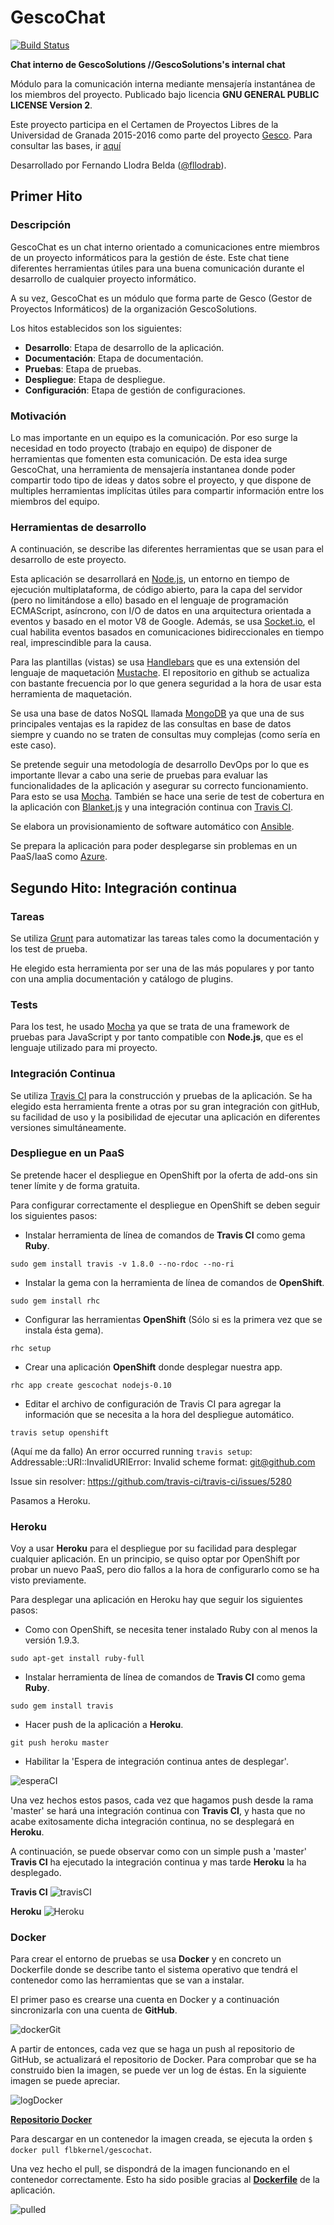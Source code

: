 # GescoChat

[![Build Status](https://travis-ci.org/Gescosolution/GescoChat.svg?branch=master)](https://travis-ci.org/Gescosolution/GescoChat)

**Chat interno de GescoSolutions //GescoSolutions's internal chat**

Módulo para la comunicación interna mediante mensajería instantánea de los miembros del proyecto.
Publicado bajo licencia **GNU GENERAL PUBLIC LICENSE Version 2**.

Este proyecto participa en el Certamen de Proyectos Libres de la Universidad de Granada 2015-2016 como parte del proyecto [Gesco](https://github.com/Gescosolution/Gesco). Para consultar las bases, ir [aquí](https://docs.google.com/document/d/16UsdUV_XXuPUh-Imz4PSgh-2ES_YaAJpZ8fNrbTVpMA/edit)

Desarrollado por Fernando Llodra Belda ([@fllodrab](https://github.com/fllodrab)).

## Primer Hito

### Descripción
GescoChat es un chat interno orientado a comunicaciones entre miembros de un proyecto informáticos para la gestión de éste. Este chat tiene diferentes herramientas útiles para una buena comunicación durante el desarrollo de cualquier proyecto informático.

A su vez, GescoChat es un módulo que forma parte de Gesco (Gestor de Proyectos Informáticos) de la organización GescoSolutions.

Los hitos establecidos son los siguientes:
* **Desarrollo**: Etapa de desarrollo de la aplicación.
* **Documentación**: Etapa de documentación.
* **Pruebas**: Etapa de pruebas.
* **Despliegue**: Etapa de despliegue.
* **Configuración**: Etapa de gestión de configuraciones.

### Motivación
Lo mas importante en un equipo es la comunicación. Por eso surge la necesidad en todo proyecto (trabajo en equipo) de disponer de herramientas que fomenten esta comunicación. De esta idea surge GescoChat, una herramienta de mensajería instantanea donde poder compartir todo tipo de ideas y datos sobre el proyecto, y que dispone de multiples herramientas implícitas útiles para compartir información entre los miembros del equipo.

### Herramientas de desarrollo
A continuación, se describe las diferentes herramientas que se usan para el desarrollo de este proyecto.

Esta aplicación se desarrollará en [Node.js](https://nodejs.org/en/), un entorno en tiempo de ejecución multiplataforma, de código abierto, para la capa del servidor (pero no limitándose a ello) basado en el lenguaje de programación ECMAScript, asíncrono, con I/O de datos en una arquitectura orientada a eventos y basado en el motor V8 de Google. Además, se usa [Socket.io](http://socket.io/), el cual habilita eventos basados en comunicaciones bidireccionales en tiempo real, imprescindible para la causa.

Para las plantillas (vistas) se usa [Handlebars](http://handlebarsjs.com/) que es una extensión del lenguaje de maquetación [Mustache](http://mustache.github.io/). El repositorio en github se actualiza con bastante frecuencia por lo que genera seguridad a la hora de usar esta herramienta de maquetación.

Se usa una base de datos NoSQL llamada [MongoDB](https://www.mongodb.org/) ya que una de sus principales ventajas es la rapidez de las consultas en base de datos siempre y cuando no se traten de consultas muy complejas (como sería en este caso).

Se pretende seguir una metodología de desarrollo DevOps por lo que es importante llevar a cabo una serie de pruebas para evaluar las funcionalidades de la aplicación y asegurar su correcto funcionamiento. Para esto se usa [Mocha](http://mochajs.org/). También se hace una serie de test de cobertura en la aplicación con [Blanket.js](http://blanketjs.org/) y una integración continua con [Travis CI](https://travis-ci.org/).

Se elabora un provisionamiento de software automático con [Ansible](http://www.ansible.com/).

Se prepara la aplicación para poder desplegarse sin problemas en un PaaS/IaaS como [Azure](https://azure.microsoft.com/es-es/).

## Segundo Hito: Integración continua

### Tareas

Se utiliza [Grunt](http://gruntjs.com/) para automatizar las tareas tales como la documentación y los test de prueba.

He elegido esta herramienta por ser una de las más populares y por tanto con una amplia documentación y catálogo de
plugins. 

### Tests

Para los test, he usado [Mocha](https://mochajs.org/) ya que se trata de una framework de pruebas para JavaScript y por 
tanto compatible con **Node.js**, que es el lenguaje utilizado para mi proyecto.

### Integración Continua

Se utiliza [Travis CI](https://travis-ci.org/) para la construcción y pruebas de la aplicación. Se ha elegido esta 
herramienta frente a otras por su gran integración con gitHub, su facilidad de uso y la posibilidad de ejecutar una 
aplicación en diferentes versiones simultáneamente.

### Despliegue en un PaaS

Se pretende hacer el despliegue en OpenShift por la oferta de add-ons sin tener límite y de forma gratuita.

Para configurar correctamente el despliegue en OpenShift se deben seguir los siguientes pasos:

- Instalar herramienta de línea de comandos de **Travis CI** como gema **Ruby**.

`sudo gem install travis -v 1.8.0 --no-rdoc --no-ri`

- Instalar la gema con la herramienta de línea de comandos de **OpenShift**.

`sudo gem install rhc`

- Configurar las herramientas **OpenShift** (Sólo si es la primera vez que se instala ésta gema).

`rhc setup`

- Crear una aplicación **OpenShift** donde desplegar nuestra app.

`rhc app create gescochat nodejs-0.10`

- Editar el archivo de configuración de Travis CI para agregar la información que se necesita a la hora del despliegue
automático.

`travis setup openshift`

(Aquí me da fallo)
An error occurred running `travis setup`:
    Addressable::URI::InvalidURIError: Invalid scheme format: git@github.com

Issue sin resolver: https://github.com/travis-ci/travis-ci/issues/5280

Pasamos a Heroku.

### Heroku

Voy a usar **Heroku** para el despliegue por su facilidad para desplegar cualquier aplicación.
En un principio, se quiso optar por OpenShift por probar un nuevo PaaS, pero dio fallos a la hora de configurarlo como
se ha visto previamente.

Para desplegar una aplicación en Heroku hay que seguir los siguientes pasos:

- Como con OpenShift, se necesita tener instalado Ruby con al menos la versión 1.9.3.

`sudo apt-get install ruby-full`

- Instalar herramienta de línea de comandos de **Travis CI** como gema **Ruby**.

`sudo gem install travis`

- Hacer push de la aplicación a **Heroku**.

`git push heroku master`

- Habilitar la 'Espera de integración continua antes de desplegar'.

![esperaCI](https://dl.dropboxusercontent.com/s/2ka1raisqbqfwij/Captura%20de%20pantalla%202015-12-13%2021.37.40.png)

Una vez hechos estos pasos, cada vez que hagamos push desde la rama 'master' se hará una integración continua con 
**Travis CI**, y hasta que no acabe exitosamente dicha integración continua, no se desplegará en **Heroku**. 

A continuación, se puede observar como con un simple push a 'master' **Travis CI** ha ejecutado la integración continua
y mas tarde **Heroku** la ha desplegado.

**Travis CI**
![travisCI](https://dl.dropboxusercontent.com/s/cfpbxv4tnbq4l2a/Captura%20de%20pantalla%202015-12-13%2021.58.21.png)

**Heroku**
![Heroku](https://dl.dropboxusercontent.com/s/od8je4zz7l28upv/Captura%20de%20pantalla%202015-12-13%2021.58.30.png)


### Docker

Para crear el entorno de pruebas se usa **Docker** y en concreto un Dockerfile donde se describe tanto el sistema operativo que 
tendrá el contenedor como las herramientas que se van a instalar.

El primer paso es crearse una cuenta en Docker y a continuación sincronizarla con una cuenta de **GitHub**.

![dockerGit](https://dl.dropboxusercontent.com/s/u5w29xwtypd7cbm/Captura%20de%20pantalla%202016-01-31%2023.44.15.png)

A partir de entonces, cada vez que se haga un push al repositorio de GitHub, se actualizará el repositorio de Docker.
Para comprobar que se ha construido bien la imagen, se puede ver un log de éstas. En la siguiente imagen se puede apreciar.

![logDocker](https://dl.dropboxusercontent.com/s/yue2zrf69o0d3u0/Captura%20de%20pantalla%202016-01-31%2023.46.39.png)

[**Repositorio Docker**](https://hub.docker.com/r/flbkernel/gescochat/)

Para descargar en un contenedor la imagen creada, se ejecuta la orden `$ docker pull flbkernel/gescochat`.

Una vez hecho el pull, se dispondrá de la imagen funcionando en el contenedor correctamente. Esto ha sido posible gracias al 
[**Dockerfile**](https://github.com/Gescosolution/GescoChat/blob/master/Dockerfile) de la aplicación.

![pulled](https://dl.dropboxusercontent.com/s/dxumakzwi8z21w9/Captura%20de%20pantalla%202016-02-01%2000.28.13.png)









